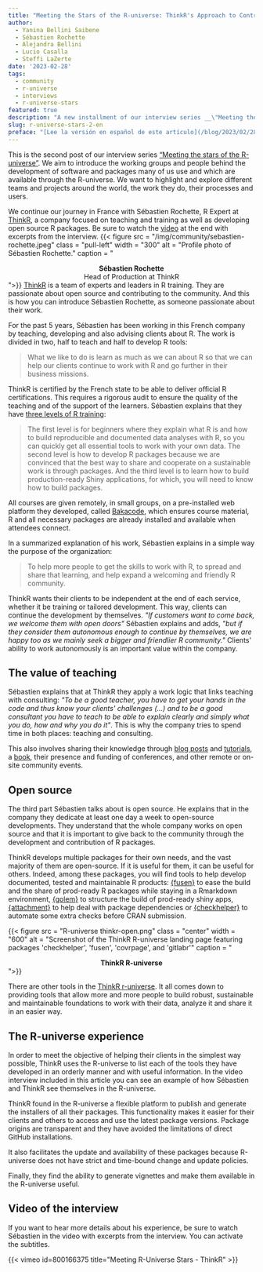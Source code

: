 ```yaml
---
title: "Meeting the Stars of the R-universe: ThinkR's Approach to Contributing to a Growing and Friendly R Community"
author:
  - Yanina Bellini Saibene
  - Sébastien Rochette
  - Alejandra Bellini
  - Lucio Casalla  
  - Steffi LaZerte
date: '2023-02-28'
tags:
  - community
  - r-universe
  - interviews
  - r-universe-stars
featured: true
description: "A new installment of our interview series __\"Meeting the stars of the R-Universe\"__. We go to France to get a closer look at the work of the people at ThinkR."
slug: r-universe-stars-2-en
preface: "[Lee la versión en español de este artículo](/blog/2023/02/28/r-universe-stars-2-es/), [Lire la version française de cet article](/blog/2023/02/28/r-universe-stars-2-fr/)"
---
```



This is the second post of our interview series [“Meeting the stars of the R-universe”](/tags/r-universe-stars/). We aim to introduce the working groups and people behind the development of software and packages many of us use and which are available through the R-universe. We want to highlight and explore different teams and projects around the world, the work they do, their processes and users. 

We continue our journey in France with Sébastien Rochette, R Expert at [ThinkR](https://rtask.thinkr.fr), a company focused on teaching and training as well as developing open source R packages. Be sure to watch the [video](2023/02/23/r-universe-stars-2-en/#video-of-the-interview) at the end with excerpts from the interview.
{{< figure src = "/img/community/sebastien-rochette.jpeg" class = "pull-left" width = "300" alt = "Profile photo of Sébastien Rochette." caption = "<center><strong>Sébastien Rochette</strong><br>Head of Production at ThinkR</center>">}}
[ThinkR](https://rtask.thinkr.fr) is a team of experts and leaders in R training. They are passionate about open source and contributing to the community. And this is how you can introduce Sébastien Rochette, as someone passionate about their work.

For the past 5 years, Sébastien has been working in this French company by teaching, developing and also advising clients about R. The work is divided in two, half to teach and half to develop R tools:


> What we like to do is learn as much as we can about R so that we can help our clients continue to work with R and go further in their business missions.

ThinkR is certified by the French state to be able to deliver official R certifications.  This requires a rigorous audit to ensure the quality of the teaching and of the support of the learners. Sébastien explains that they have [three levels of R training](https://rtask.thinkr.fr/remote-trainings-and-certification/): 

> The first level is for beginners where they explain what R is and how to build reproducible and documented data analyses with R, so you can quickly get all essential tools to work with your own data. The second level is how to develop R packages because we are convinced that the best way to share and cooperate on a sustainable work is through packages. And the third level is to learn how to build production-ready Shiny applications, for which, you will need to know how to build packages.

 All courses are given remotely, in small groups, on a pre-installed web platform they developed, called [Bakacode](https://thinkr.fr/what-is-bakacode.pdf), which ensures course material, R and all necessary packages are already installed and available when attendees connect.

In a summarized explanation of his work, Sébastien explains in a simple way the purpose of the organization: 

> To help more people to get the skills to work with R, to spread and share that learning, and help expand a welcoming and friendly R community.

ThinkR wants their clients to be independent at the end of each service, whether it be training or tailored development. This way, clients can continue the development by themselves. _"If customers want to come back, we welcome them with open doors"_ Sébastien explains and adds, _"but if they consider them autonomous enough to continue by themselves, we are happy too as we mainly seek a bigger and friendlier R community."_ Clients' ability to work autonomously is an important value within the company.


## The value of teaching

Sébastien explains that at ThinkR they apply a work logic that links teaching with consulting: _"To be a good teacher, you have to get your hands in the code and thus know your clients' challenges (...) and to be a good consultant you have to teach to be able to explain clearly and simply what you do, how and why you do it"_. This is why the company tries to spend time in both places: teaching and consulting.

This also involves sharing their knowledge through [blog posts](https://rtask.thinkr.fr/blog/) and [tutorials](https://thinkr.fr/blog/), a [book](https://engineering-shiny.org/), their presence and funding of conferences, and other remote or on-site community events.

## Open source

The third part Sébastien talks about is open source. He explains that in the company they dedicate at least one day a week to open-source developments. They understand that the whole company works on open source and that it is important to give back to the community through the development and contribution of R packages. 

ThinkR develops multiple packages for their own needs, and the vast majority of them are open-source. If it is useful for them, it can be useful for others. Indeed, among these packages, you will find tools to help develop documented, tested and maintainable R products: [{fusen}](https://thinkr-open.r-universe.dev/fusen#) to ease the build and the share of prod-ready R packages while staying in a Rmarkdown environment, [{golem}](https://thinkr-open.r-universe.dev/golem#) to structure the build of prod-ready shiny apps, [{attachment}](https://thinkr-open.r-universe.dev/attachment) to help deal with package dependencies or [{checkhelper}](https://thinkr-open.r-universe.dev/checkhelper#) to automate some extra checks before CRAN submission. 


{{< figure src = "R-universe thinkr-open.png" class = "center" width = "600" alt = "Screenshot of the ThinkR R-universe landing page featuring packages 'checkhelper', 'fusen', 'covrpage', and 'gitlabr'" caption = "<center><strong>ThinkR R-universe</strong></center>">}}

There are other tools in the [ThinkR r-universe](https://thinkr-open.r-universe.dev/). It all comes down to providing tools that allow more and more people to build robust, sustainable and maintainable foundations to work with their data, analyze it and share it in an easier way.


## The R-universe experience

In order to meet the objective of helping their clients in the simplest way possible, ThinkR uses the R-universe to list each of the tools they have developed in an orderly manner and with useful information. In the video interview included in this article you can see an example of how Sébastien and ThinkR see themselves in the R-universe.

ThinkR found in the R-universe a flexible platform to publish and generate the installers of all their packages. This functionality makes it easier for their clients and others to access and use the latest package versions. Package origins are transparent and they have avoided the limitations of direct GitHub installations.  

It also facilitates the update and availability of these packages because R-universe does not have strict and time-bound change and update policies.  

Finally, they find the ability to generate vignettes and make them available in the R-universe useful.

## Video of the interview

If you want to hear more details about his experience, be sure to watch Sébastien in the video with excerpts from the interview. You can activate the subtitles.


{{< vimeo id=800166375 title="Meeting R-Universe Stars - ThinkR" >}}

